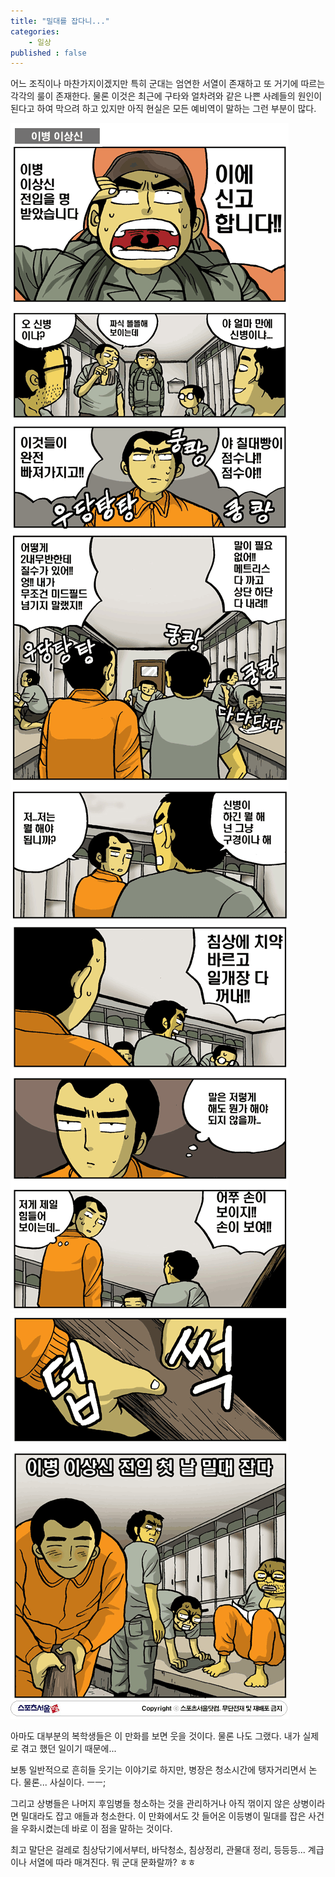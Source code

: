 ```yaml
---
title: "밀대를 잡다니..."
categories:
    - 일상
published : false
---
```


어느 조직이나 마찬가지이겠지만 특히 군대는 엄연한 서열이 존재하고 또 거기에 따르는 각각의 룰이 존재한다. 물론 이것은 최근에 구타와 얼차려와 같은 나쁜 사례들의 원인이 된다고 하여 막으려 하고 있지만 아직 현실은 모든 예비역이 말하는 그런 부분이 많다.  
  
![](/assets/images/posts/2004/07/fk200000000019.gif)  
![](/assets/images/posts/2004/07/ek200000000018.gif)  
![](/assets/images/posts/2004/07/gk200000000014.gif)  
![](/assets/images/posts/2004/07/ek200000000019.gif)  

아마도 대부분의 복학생들은 이 만화를 보면 웃을 것이다. 물론 나도 그랬다. 내가 실제로 겪고 했던 일이기 때문에...  
  
보통 일반적으로 흔히들 웃기는 이야기로 하지만, 병장은 청소시간에 탱자거리면서 논다. 물론... 사실이다. ㅡㅡ;  
  
그리고 상병들은 나머지 후임병들 청소하는 것을 관리하거나 아직 꺾이지 않은 상병이라면 밀대라도 잡고 애들과 청소한다. 이 만화에서도 갓 들어온 이등병이 밀대를 잡은 사건을 우화시켰는데 바로 이 점을 말하는 것이다.  
  
최고 말단은 걸레로 침상닦기에서부터, 바닥청소, 침상정리, 관물대 정리, 등등등... 계급이나 서열에 따라 매겨진다. 뭐 군대 문화랄까? ㅎㅎ

